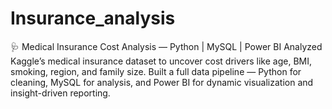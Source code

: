 # Insurance_analysis
🩺 Medical Insurance Cost Analysis — Python | MySQL | Power BI Analyzed Kaggle’s medical insurance dataset to uncover cost drivers like age, BMI, smoking, region, and family size. Built a full data pipeline — Python for cleaning, MySQL for analysis, and Power BI for dynamic visualization and insight-driven reporting.
